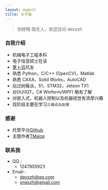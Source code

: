```yaml
---
layout: mypost
title: 关于我
---
```


> 你好呀 陌生人，欢迎访问 devxzh

### 自我介绍

- 机械电子工程本科
- 电子信息硕士在读
- [萝卜坑](https://www.cnrobocon.net/)坑友
- 熟悉 Python，C/C++ (OpenCV)，Matlab
- 熟悉 CAXA，Solid Works，AutoCAD
- 玩过树莓派，51，STM32，Jetson TX1
- 对GUI(QT，C# Winform/WPF) 略有了解
- 对嵌入式，机器人控制以及机器视觉有浓厚兴趣
- 现阶段主要在学习`三维点云处理`

### 感谢

- 托管平台[Github](https://pages.github.com/)
- 主题作者[TMaize](https://github.com/TMaize/tmaize-blog)

### 联系我

- QQ : 
  - 1247855923
- Email :  
  - devxzh@qq.com
  - onexzh@gmail.com
